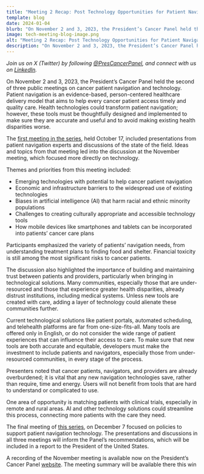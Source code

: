 ```yaml
---
title: "Meeting 2 Recap: Post Technology Opportunities for Patient Navigation"
template: blog
date: 2024-01-04
blurb: "On November 2 and 3, 2023, the President’s Cancer Panel held the second of three public meetings with key experts to discuss all current and potential uses of technology to support patient navigation. Read our latest blog post to find out more about common themes and priority areas that emerged from this meeting."
image: tech-meeting-blog-image.png
alt: "Meeting 2 Recap: Post Technology Opportunities for Patient Navigation"
description: "On November 2 and 3, 2023, the President’s Cancer Panel held the second of three public meetings with key experts to discuss all current and potential uses of technology to support patient navigation. Read our latest blog post to find out more about common themes and priority areas that emerged from this meeting."
---
```

<div>
<image-with-class
	className="float-right"
	imagewidth="45%"
	src="tech-meeting-blog-image.png"
	alt="Post Technology Opportunities for Patient Navigation">
</image-with-class>
</div>

*Join us on X (Twitter) by following [@PresCancerPanel](https://twitter.com/PresCancerPanel), and connect with us on [LinkedIn](https://www.linkedin.com/company/president's-cancer-panel/).*

On November 2 and 3, 2023, the President’s Cancer Panel held the second of three public meetings on cancer patient navigation and technology. Patient navigation is an evidence-based, person-centered healthcare delivery model that aims to help every cancer patient access timely and quality care. Health technologies could transform patient navigation; however, these tools must be thoughtfully designed and implemented to make sure they are accurate and useful and to avoid making existing health disparities worse.

The [first meeting in the series](/about/blogs/leveraging-technology-to-enhance-patient-navigation/), held October 17, included presentations from patient navigation experts and discussions of the state of the field. Ideas and topics from that meeting led into the discussion at the November meeting, which focused more directly on technology.

Themes and priorities from this meeting included:

- Emerging technologies with potential to help cancer patient navigation
- Economic and infrastructure barriers to the widespread use of existing technologies
- Biases in artificial intelligence (AI) that harm racial and ethnic minority populations
- Challenges to creating culturally appropriate and accessible technology tools
- How mobile devices like smartphones and tablets can be incorporated into patients’ cancer care plans

Participants emphasized the variety of patients’ navigation needs, from understanding treatment plans to finding food and shelter. Financial toxicity is still among the most significant risks to cancer patients.

The discussion also highlighted the importance of building and maintaining trust between patients and providers, particularly when bringing in technological solutions. Many communities, especially those that are under-resourced and those that experience greater health disparities, already distrust institutions, including medical systems. Unless new tools are created with care, adding a layer of technology could alienate these communities further.

Current technological solutions like patient portals, automated scheduling, and telehealth platforms are far from one-size-fits-all. Many tools are offered only in English, or do not consider the wide range of patient experiences that can influence their access to care. To make sure that new tools are both accurate and equitable, developers must make the investment to include patients and navigators, especially those from under-resourced communities, in every stage of the process.

Presenters noted that cancer patients, navigators, and providers are already overburdened; it is vital that any new navigation technologies save, rather than require, time and energy. Users will not benefit from tools that are hard to understand or complicated to use.

One area of opportunity is matching patients with clinical trials, especially in remote and rural areas. AI and other technology solutions could streamline this process, connecting more patients with the care they need.

The final meeting of [this series](/reports/2023/inequities/), on December 7 focused on policies to support patient navigation technology. The presentations and discussions in all three meetings will inform the Panel’s recommendations, which will be included in a report to the President of the United States.

A recording of the November meeting is available now on the President’s Cancer Panel [website](/reports/). The meeting summary will be available there this win
